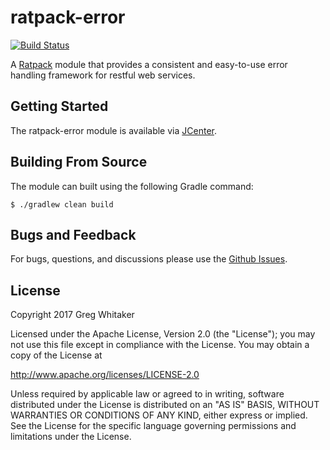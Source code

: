 # ratpack-error
[![Build Status](https://travis-ci.org/gregwhitaker/ratpack-error.svg?branch=master)](https://travis-ci.org/gregwhitaker/ratpack-error)

A [Ratpack](http://www.ratpack.io) module that provides a consistent and easy-to-use error handling framework for restful web services.
    
## Getting Started
The ratpack-error module is available via [JCenter]().

## Building From Source
The module can built using the following Gradle command:

    $ ./gradlew clean build

## Bugs and Feedback
For bugs, questions, and discussions please use the [Github Issues](https://github.com/gregwhitaker/ratpack-error/issues).

## License
Copyright 2017 Greg Whitaker

Licensed under the Apache License, Version 2.0 (the "License");
you may not use this file except in compliance with the License.
You may obtain a copy of the License at

   http://www.apache.org/licenses/LICENSE-2.0

Unless required by applicable law or agreed to in writing, software
distributed under the License is distributed on an "AS IS" BASIS,
WITHOUT WARRANTIES OR CONDITIONS OF ANY KIND, either express or implied.
See the License for the specific language governing permissions and
limitations under the License.